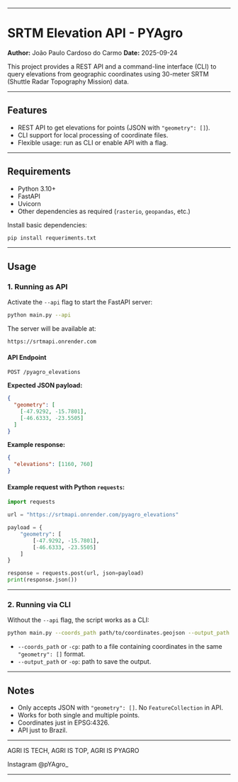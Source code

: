 
---

# SRTM Elevation API - PYAgro

**Author:** João Paulo Cardoso do Carmo
**Date:** 2025-09-24

This project provides a REST API and a command-line interface (CLI) to query elevations from geographic coordinates using 30-meter SRTM (Shuttle Radar Topography Mission) data.

---

## Features

* REST API to get elevations for points (JSON with `"geometry": []`).
* CLI support for local processing of coordinate files.
* Flexible usage: run as CLI or enable API with a flag.

---

## Requirements

* Python 3.10+
* FastAPI
* Uvicorn
* Other dependencies as required (`rasterio`, `geopandas`, etc.)

Install basic dependencies:

```bash
pip install requeriments.txt
```

---

## Usage

### 1. Running as API

Activate the `--api` flag to start the FastAPI server:

```bash
python main.py --api
```

The server will be available at:

```
https://srtmapi.onrender.com
```

#### API Endpoint

```
POST /pyagro_elevations
```

**Expected JSON payload:**

```json
{
  "geometry": [
    [-47.9292, -15.7801],
    [-46.6333, -23.5505]
  ]
}
```

**Example response:**

```json
{
  "elevations": [1160, 760]
}
```

#### Example request with Python `requests`:

```python
import requests

url = "https://srtmapi.onrender.com/pyagro_elevations"

payload = {
    "geometry": [
        [-47.9292, -15.7801],
        [-46.6333, -23.5505]
    ]
}

response = requests.post(url, json=payload)
print(response.json())
```

---

### 2. Running via CLI

Without the `--api` flag, the script works as a CLI:

```bash
python main.py --coords_path path/to/coordinates.geojson --output_path path/to/output
```

* `--coords_path` or `-cp`: path to a file containing coordinates in the same `"geometry": []` format.
* `--output_path` or `-op`: path to save the output.


---

## Notes

* Only accepts JSON with `"geometry": []`. No `FeatureCollection` in API.
* Works for both single and multiple points.
* Coordinates just in EPSG:4326.
* API just to Brazil.
---
AGRI IS TECH, AGRI IS TOP, AGRI IS PYAGRO

Instagram @pYAgro_

---


